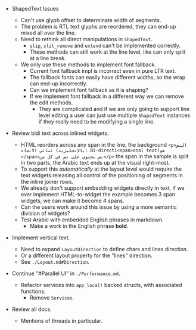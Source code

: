 * ShapedText Issues
    - Can't use glyph offset to determinate width of segments.
    - The problem is RTL text glyphs are reordered, they can end-up mixed all over the line.
    - Need to rethink all direct manipulations in `ShapedText`.
        - `slip`, `slit_remove` and `extend` can't be implemented correctly.
        - These methods can still work at the line level, like can only split at a line break.
    - We only use these methods to implement font fallback.
        - Current font fallback impl is incorrect even in pure LTR text.
        - The fallback fonts can easily have different widths, so the wrap can end-up incorrectly.
        - Can we implement font fallback as it is shaping?
        - If we implement font fallback in a different way we can remove the edit methods.
            - They are complicated and if we are only going to support line level editing a user can
              just use multiple `ShapedText` instances if they really need to be modifying a single line.

* Review bidi text across inlined widgets.
    - HTML reorders across any span in the line, the background
        `<p>النص ثنائي الاتجاه (بالإنجليزية: Bi-directi<span>onal text)‏ هو </span>نص يحتوي على نص في كل من</p>`
        the span in the sample is split in two parts, the Arabic text ends up at the visual right-most.
    - To support this *automatically* at the layout level would require the text widgets releasing all control of the
      positioning of segments in the inline joiner rows.
    - We already don't support embedding widgets directly in text, if we ever implement HTML-to-widget the example
        becomes 3 span widgets, we can make it become 4 spans.
    - Can the users work around this issue by using a more semantic division of widgets?
    - Test Arabic with embedded English phrases in markdown.
        - Make a work in the English phrase **bold**.

* Implement vertical text.
    - Need to expand `LayoutDirection` to define chars and lines direction.
    - Or a different layout property for the "lines" direction.
    - See `./Layout.md#Direction`.

* Continue "#Parallel UI" in `./Performance.md`.
    - Refactor services into `app_local!` backed structs, with associated functions.
        - Remove `Services`.

* Review all docs.
    - Mentions of threads in particular.